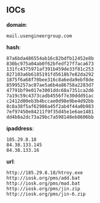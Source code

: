 
## IOCs

__domain__:

```text
mail.usengineergroup.com
```
__hash__:

```text
87a6bda486554ab16c82bdfb12452e8b
830bc975a04ab0f62bfedf27f7aca673
131fc4375971af391b459de33f81c253
827103a6b6185191fd5618b7e82da292
1875f6a68f70bee316c8a6eda9ebf8de
85995257ac07ae5a6b4a86758a2283d7
47791bf9e017e3001ddc68a7351ca2d6
7a19c59c4373cadb4556f7e30ddd91ac
c2412d00eb3b4bccae0d98e9be4d92bb
8c8a38f5af62986a45f2ab4f44a0b983
7ef97450e84211f9f35d45e1e6ae1481
dd4b8a2dc73a29bc7a598148eb8606bb
```
__ipaddress__:

```text
185.29.8.18
84.38.133.145
84.38.133.16
```
__url__:

```text
http://185.29.8.18/htroy.exe
http://iosk.org/pms/add.bat
http://iosk.org/pms/mad.bat
http://iosk.org/pms/jin.zip
http://iosk.org/pms/jin-6.zip
```